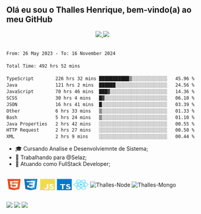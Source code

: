 ## Olá eu sou o Thalles Henrique, bem-vindo(a) ao meu GitHub

<div align="center">
  <a href="https://github.com/Thalles-HsA">
  <img height="180em" src="https://github-readme-stats.vercel.app/api?username=Thalles-HsA&show_icons=true&theme=radical&include_all_commits=true&count_private=true"/>
  <img height="180em" src="https://github-readme-stats.vercel.app/api/top-langs/?username=Thalles-HsA&exclude_repo=github-readme-stats,Pong,Freeway-JS&langs_count=5&theme=radical"/>
</div><br>
  
  <!--START_SECTION:waka-->

```txt
From: 26 May 2023 - To: 16 November 2024

Total Time: 492 hrs 52 mins

TypeScript        226 hrs 32 mins ███████████▒░░░░░░░░░░░░░   45.96 %
Java              121 hrs 2 mins  ██████░░░░░░░░░░░░░░░░░░░   24.56 %
JavaScript        70 hrs 46 mins  ███▓░░░░░░░░░░░░░░░░░░░░░   14.36 %
SCSS              30 hrs 4 mins   █▓░░░░░░░░░░░░░░░░░░░░░░░   06.10 %
JSON              16 hrs 41 mins  █░░░░░░░░░░░░░░░░░░░░░░░░   03.39 %
Other             6 hrs 33 mins   ▒░░░░░░░░░░░░░░░░░░░░░░░░   01.33 %
Bash              5 hrs 24 mins   ▒░░░░░░░░░░░░░░░░░░░░░░░░   01.10 %
Java Properties   2 hrs 42 mins   ░░░░░░░░░░░░░░░░░░░░░░░░░   00.55 %
HTTP Request      2 hrs 27 mins   ░░░░░░░░░░░░░░░░░░░░░░░░░   00.50 %
XML               2 hrs 9 mins    ░░░░░░░░░░░░░░░░░░░░░░░░░   00.44 %
```

<!--END_SECTION:waka-->

  - 🎓 Cursando Analise e Desenvolviemnte de Sistema;
  - 🌱 Trabalhando para @Selaz;
  - 🎯 Atuando como FullStack Developer;
 
<div style="display: inline_block"><br>
  <img align="center" alt="Thalles-HTML" height="30" width="40" src="https://raw.githubusercontent.com/devicons/devicon/master/icons/html5/html5-original.svg">
  <img align="center" alt="Thalles-CSS" height="30" width="40" src="https://raw.githubusercontent.com/devicons/devicon/master/icons/css3/css3-original.svg">
  <img align="center" alt="Thalles-Js" height="30" width="40" src="https://raw.githubusercontent.com/devicons/devicon/master/icons/javascript/javascript-plain.svg">
  <img align="center" alt="Thalles-Ts" height="30" width="40" src="https://raw.githubusercontent.com/devicons/devicon/master/icons/typescript/typescript-plain.svg">
  <img align="center" alt="Thalles-React" height="30" width="40" src="https://raw.githubusercontent.com/devicons/devicon/master/icons/react/react-original.svg">
  <img align="center" alt="Thalles-Node" height="30" width="40" src="https://cdn.jsdelivr.net/gh/devicons/devicon/icons/nodejs/nodejs-original.svg" />
  <img align="center" alt="Thalles-Mongo" height="30" width="40" src="https://cdn.jsdelivr.net/gh/devicons/devicon/icons/mongodb/mongodb-original.svg" />
  
</div>

 ##
  
<div>
  <a href="https://www.linkedin.com/in/thalles-hsa" target="_blank"><img src="https://img.shields.io/badge/-LinkedIn-%230077B5?style=for-the-badge&logo=linkedin&logoColor=white" target="_blank"></a> 
  <a href="https://instagram.com/thalleshsa" target="_blank"><img src="https://img.shields.io/badge/-Instagram-%23E4405F?style=for-the-badge&logo=instagram&logoColor=white" target="_blank"></a>
  <a href = "mailto:thsa.henrique@gmail.com"><img src="https://img.shields.io/badge/-Gmail-%23333?style=for-the-badge&logo=gmail&logoColor=white" target="_blank"></a>
   
</div>
